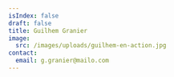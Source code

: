```yaml
---
isIndex: false
draft: false
title: Guilhem Granier
image:
  src: /images/uploads/guilhem-en-action.jpg
contact:
  email: g.granier@mailo.com
---
```

